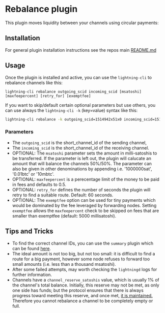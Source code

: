 # Rebalance plugin

This plugin moves liquidity between your channels using circular payments:


## Installation

For general plugin installation instructions see the repos main
[README.md](https://github.com/lightningd/plugins/blob/master/README.md#Installation)


## Usage

Once the plugin is installed and active, you can use the `lightning-cli` to
rebalance channels like this:

```
lightning-cli rebalance outgoing_scid incoming_scid [msatoshi] [maxfeepercent] [retry_for] [exemptfee]
```

If you want to skip/default certain optional parameters but use others, you can
use always the `lightning-cli -k` (key=value) syntax like this:

```bash
lightning-cli rebalance -k outgoing_scid=1514942x51x0 incoming_scid=1515133x10x0 maxfeepercent=1
```

### Parameters

- The `outgoing_scid` is the short_channel_id of the sending channel,
- The `incoming_scid` is the short_channel_id of the receiving channel.
- OPTIONAL: The `msatoshi` parameter sets the amount in milli-satoshis to be
  transferred. If the parameter is left out, the plugin will calucate an amount
  that will balance the channels 50%/50%. The parameter can also be given in
  other denominations by appending i.e. '1000000sat', '0.01btc' or '10mbtc'.
- OPTIONAL: `maxfeepercent` is a perecentage limit of the money to be paid in
  fees and defaults to 0.5.
- OPTIONAL: `retry_for` defines the number of seconds the plugin will retry to
  find a suitable route. Default: 60 seconds.
- OPTIONAL: The `exemptfee` option can be used for tiny payments which would be
  dominated by the fee leveraged by forwarding nodes. Setting `exemptfee`
  allows the `maxfeepercent` check to be skipped on fees that are smaller than
  exemptfee (default: 5000 millisatoshi).


## Tips and Tricks

- To find the correct channel IDs, you can use the `summary` plugin which can
  be found [here](https://github.com/lightningd/plugins/tree/master/summary).
- The ideal amount is not too big, but not too small: it is difficult to find a
  route for a big payment, however some node refuses to forward too small
  amounts (i.e. less than a thousand msatoshi).
- After some failed attempts, may worth checking the `lightningd` logs for
  further information.
- Channels have a `channel_reserve_satoshis` value, which is usually 1% of the
  channel's total balance. Initially, this reserve may not be met, as only one
  side has funds; but the protocol ensures that there is always progress toward
  meeting this reserve, and once met, [it is maintained.](https://github.com/lightningnetwork/lightning-rfc/blob/master/02-peer-protocol.md#rationale)
  Therefore you cannot rebalance a channel to be completely empty or full.
